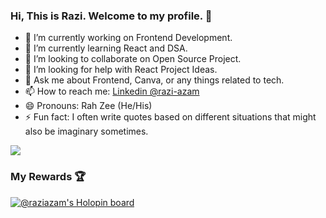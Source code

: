 ### Hi, This is Razi. Welcome to my profile. 👋


- 🔭 I’m currently working on Frontend Development.
- 🌱 I’m currently learning React and DSA.
- 👯 I’m looking to collaborate on Open Source Project.
- 🤔 I’m looking for help with React Project Ideas.
- 💬 Ask me about Frontend, Canva, or any things related to tech.
- 📫 How to reach me: [Linkedin @razi-azam](https://www.linkedin.com/in/razi-azam-47750087/)
- 😄 Pronouns: Rah Zee (He/His)
- ⚡ Fun fact: I often write quotes based on different situations that might also be imaginary sometimes.

<img src="https://github-readme-stats.vercel.app/api?username=Razi-Azam&show_icons=true&theme=react" />

### My Rewards 🏆
[![@raziazam's Holopin board](https://holopin.me/raziazam)](https://holopin.io/@raziazam)
